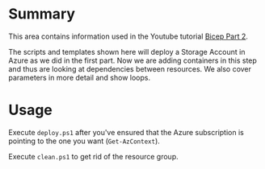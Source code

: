 # Summary

This area contains information used in the Youtube tutorial [Bicep Part 2](https://youtu.be/Noc1ApgTHOk).

The scripts and templates shown here will deploy a Storage Account in Azure as we did in the first part. Now we are adding
containers in this step and thus are looking at dependencies between resources. We also cover parameters in more detail
and show loops.

# Usage

Execute `deploy.ps1` after you've ensured that the Azure subscription is pointing to the one you want (`Get-AzContext`).

Execute `clean.ps1` to get rid of the resource group.
